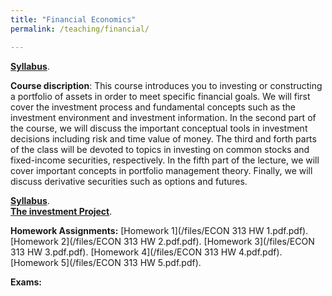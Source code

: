 ```yaml
---
title: "Financial Economics"
permalink: /teaching/financial/

---
```

[**Syllabus**](https://github.com/amirtayebi/amirtayebi.github.io/blob/master/files/ECON313_1_Syllabus.pdf). 


**Course discription**: This course introduces you to investing or constructing a portfolio of assets in order to meet specific financial goals. 
We will first cover the investment process and fundamental concepts such as the investment
environment and investment information. In the second part of the course, we will discuss the important
conceptual tools in investment decisions including risk and time value of money. The third and forth parts
of the class will be devoted to topics in investing on common stocks and fixed-income securities, respectively.
In the fifth part of the lecture, we will cover important concepts in portfolio management theory. Finally,
we will discuss derivative securities such as options and futures.


[**Syllabus**](/files/ECON313_1_Syllabus.pdf).   
[**The investment Project**](files/Project.pdf). 


**Homework Assignments:**
[Homework 1](/files/ECON 313 HW 1.pdf.pdf).
[Homework 2](/files/ECON 313 HW 2.pdf.pdf).
[Homework 3](/files/ECON 313 HW 3.pdf.pdf).
[Homework 4](/files/ECON 313 HW 4.pdf.pdf).
[Homework 5](/files/ECON 313 HW 5.pdf.pdf).



**Exams:**
